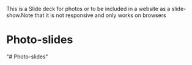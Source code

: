 This is a Slide deck for photos or to be included in a website as a slide-show.Note that it is not responsive and only works on browsers
# Photo-slides
"# Photo-slides" 
